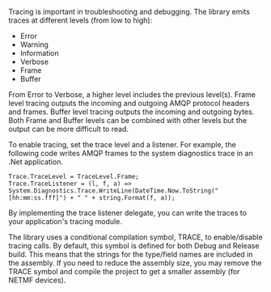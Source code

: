 Tracing is important in troubleshooting and debugging. The library emits traces at different levels (from low to high):
* Error 
* Warning 
* Information 
* Verbose 
* Frame
* Buffer

From Error to Verbose, a higher level includes the previous level(s). Frame level tracing outputs the incoming and outgoing AMQP protocol headers and frames. Buffer level tracing outputs the incoming and outgoing bytes. Both Frame and Buffer levels can be combined with other levels but the output can be more difficult to read.

To enable tracing, set the trace level and a listener. For example, the following code writes AMQP frames to the system diagnostics trace in an .Net application.

```
Trace.TraceLevel = TraceLevel.Frame;
Trace.TraceListener = (l, f, a) => System.Diagnostics.Trace.WriteLine(DateTime.Now.ToString("[hh:mm:ss.fff]") + " " + string.Format(f, a));
```

By implementing the trace listener delegate, you can write the traces to your application's tracing module.

The library uses a conditional compilation symbol, TRACE, to enable/disable tracing calls. By default, this symbol is defined for both Debug and Release build. This means that the strings for the type/field names are included in the assembly. If you need to reduce the assembly size, you may remove the TRACE symbol and compile the project to get a smaller assembly (for NETMF devices).
